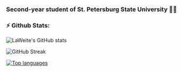 ### Second-year student of St. Petersburg State University 👨‍💻

### ⚡ Github Stats:
![LaWeite's GitHub stats](https://github-readme-stats.vercel.app/api?username=LaWeite&show_icons=true&theme=dark)

![GitHub Streak](https://streak-stats.demolab.com?user=LaWeite&theme=dark)

[![Top languages](https://github-readme-stats.vercel.app/api/top-langs/?username=LaWeite&langs_count=5&theme=dark)]()

<!--
**LaWeite/LaWeite** is a ✨ _special_ ✨ repository because its `README.md` (this file) appears on your GitHub profile.

Here are some ideas to get you started:

- 🔭 I’m currently working on ...
- 🌱 I’m currently learning ...
- 👯 I’m looking to collaborate on ...
- 🤔 I’m looking for help with ...
- 💬 Ask me about ...
- 📫 How to reach me: ...
- 😄 Pronouns: ...
- ⚡ Fun fact: ...
-->

